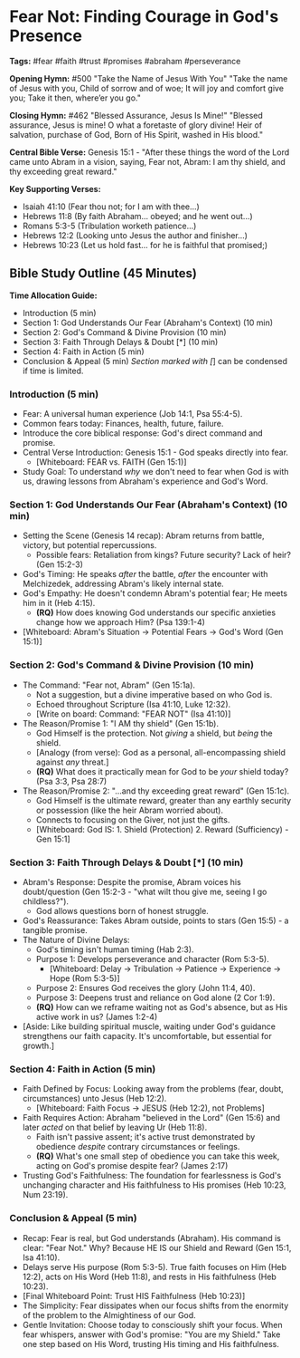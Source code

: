# Fear Not: Finding Courage in God's Presence

**Tags:** #fear #faith #trust #promises #abraham #perseverance

**Opening Hymn:** #500 "Take the Name of Jesus With You"
"Take the name of Jesus with you, Child of sorrow and of woe; It will joy and comfort give you; Take it then, where’er you go."

**Closing Hymn:** #462 "Blessed Assurance, Jesus Is Mine!"
"Blessed assurance, Jesus is mine! O what a foretaste of glory divine! Heir of salvation, purchase of God, Born of His Spirit, washed in His blood."

**Central Bible Verse:** Genesis 15:1 - "After these things the word of the Lord came unto Abram in a vision, saying, Fear not, Abram: I am thy shield, and thy exceeding great reward."

**Key Supporting Verses:**
*   Isaiah 41:10 (Fear thou not; for I am with thee...)
*   Hebrews 11:8 (By faith Abraham... obeyed; and he went out...)
*   Romans 5:3-5 (Tribulation worketh patience...)
*   Hebrews 12:2 (Looking unto Jesus the author and finisher...)
*   Hebrews 10:23 (Let us hold fast... for he is faithful that promised;)

## Bible Study Outline (45 Minutes)

**Time Allocation Guide:**
- Introduction (5 min)
- Section 1: God Understands Our Fear (Abraham's Context) (10 min)
- Section 2: God's Command & Divine Provision (10 min)
- Section 3: Faith Through Delays & Doubt [*] (10 min)
- Section 4: Faith in Action (5 min)
- Conclusion & Appeal (5 min)
*Section marked with [*] can be condensed if time is limited.

### Introduction (5 min)
-   Fear: A universal human experience (Job 14:1, Psa 55:4-5).
-   Common fears today: Finances, health, future, failure.
-   Introduce the core biblical response: God's direct command and promise.
-   Central Verse Introduction: Genesis 15:1 - God speaks directly into fear.
    -   [Whiteboard: FEAR vs. FAITH (Gen 15:1)]
-   Study Goal: To understand *why* we don't need to fear when God is with us, drawing lessons from Abraham's experience and God's Word.

### Section 1: God Understands Our Fear (Abraham's Context) (10 min)
-   Setting the Scene (Genesis 14 recap): Abram returns from battle, victory, but potential repercussions.
    -   Possible fears: Retaliation from kings? Future security? Lack of heir? (Gen 15:2-3)
-   God's Timing: He speaks *after* the battle, *after* the encounter with Melchizedek, addressing Abram's likely internal state.
-   God's Empathy: He doesn't condemn Abram's potential fear; He meets him in it (Heb 4:15).
    -   **(RQ)** How does knowing God understands our specific anxieties change how we approach Him? (Psa 139:1-4)
-   [Whiteboard: Abram's Situation -> Potential Fears -> God's Word (Gen 15:1)]

### Section 2: God's Command & Divine Provision (10 min)
-   The Command: "Fear not, Abram" (Gen 15:1a).
    -   Not a suggestion, but a divine imperative based on who God is.
    -   Echoed throughout Scripture (Isa 41:10, Luke 12:32).
    -   [Write on board: Command: "FEAR NOT" (Isa 41:10)]
-   The Reason/Promise 1: "I AM thy shield" (Gen 15:1b).
    -   God Himself is the protection. Not *giving* a shield, but *being* the shield.
    -   [Analogy (from verse): God as a personal, all-encompassing shield against *any* threat.]
    -   **(RQ)** What does it practically mean for God to be *your* shield today? (Psa 3:3, Psa 28:7)
-   The Reason/Promise 2: "...and thy exceeding great reward" (Gen 15:1c).
    -   God Himself is the ultimate reward, greater than any earthly security or possession (like the heir Abram worried about).
    -   Connects to focusing on the Giver, not just the gifts.
    -   [Whiteboard: God IS: 1. Shield (Protection) 2. Reward (Sufficiency) - Gen 15:1]

### Section 3: Faith Through Delays & Doubt [*] (10 min)
-   Abram's Response: Despite the promise, Abram voices his doubt/question (Gen 15:2-3 - "what wilt thou give me, seeing I go childless?").
    -   God allows questions born of honest struggle.
-   God's Reassurance: Takes Abram outside, points to stars (Gen 15:5) - a tangible promise.
-   The Nature of Divine Delays:
    -   God's timing isn't human timing (Hab 2:3).
    -   Purpose 1: Develops perseverance and character (Rom 5:3-5).
        -   [Whiteboard: Delay -> Tribulation -> Patience -> Experience -> Hope (Rom 5:3-5)]
    -   Purpose 2: Ensures God receives the glory (John 11:4, 40).
    -   Purpose 3: Deepens trust and reliance on God alone (2 Cor 1:9).
    -   **(RQ)** How can we reframe waiting not as God's absence, but as His active work in us? (James 1:2-4)
-   [Aside: Like building spiritual muscle, waiting under God's guidance strengthens our faith capacity. It's uncomfortable, but essential for growth.]

### Section 4: Faith in Action (5 min)
-   Faith Defined by Focus: Looking away from the problems (fear, doubt, circumstances) unto Jesus (Heb 12:2).
    -   [Whiteboard: Faith Focus -> JESUS (Heb 12:2), not Problems]
-   Faith Requires Action: Abraham "believed in the Lord" (Gen 15:6) and later *acted* on that belief by leaving Ur (Heb 11:8).
    -   Faith isn't passive assent; it's active trust demonstrated by obedience *despite* contrary circumstances or feelings.
    -   **(RQ)** What's one small step of obedience you can take this week, acting on God's promise despite fear? (James 2:17)
-   Trusting God's Faithfulness: The foundation for fearlessness is God's unchanging character and His faithfulness to His promises (Heb 10:23, Num 23:19).

### Conclusion & Appeal (5 min)
-   Recap: Fear is real, but God understands (Abraham). His command is clear: "Fear Not." Why? Because HE IS our Shield and Reward (Gen 15:1, Isa 41:10).
-   Delays serve His purpose (Rom 5:3-5). True faith focuses on Him (Heb 12:2), acts on His Word (Heb 11:8), and rests in His faithfulness (Heb 10:23).
-   [Final Whiteboard Point: Trust HIS Faithfulness (Heb 10:23)]
-   The Simplicity: Fear dissipates when our focus shifts from the enormity of the problem to the Almightiness of our God.
-   Gentle Invitation: Choose today to consciously shift your focus. When fear whispers, answer with God's promise: "You are my Shield." Take one step based on His Word, trusting His timing and His faithfulness.